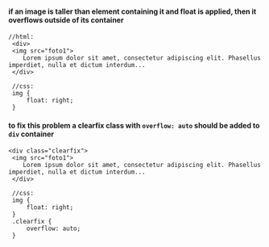 #### if an image is taller than element containing it and float is applied, then it overflows outside of its container
```
//html:
 <div>
 <img src="foto1">
    Lorem ipsum dolor sit amet, consectetur adipiscing elit. Phasellus imperdiet, nulla et dictum interdum...
 </div>

 //css:
 img {
     float: right;
 }
 ```
 #### to fix this problem a clearfix class with `overflow: auto` should be added to `div` container
```
<div class="clearfix">
 <img src="foto1">
    Lorem ipsum dolor sit amet, consectetur adipiscing elit. Phasellus imperdiet, nulla et dictum interdum...
 </div>

 //css:
 img {
     float: right;
 }
 .clearfix {
     overflow: auto;
 }
 ```